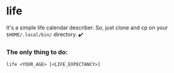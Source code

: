 # life

It's a simple life calendar describer. So, just clone and cp on your `$HOME/.local/bin/` directory.
✔️
### The only thing to do:  
`life <YOUR_AGE> [<LIFE_EXPECTANCY>]`

